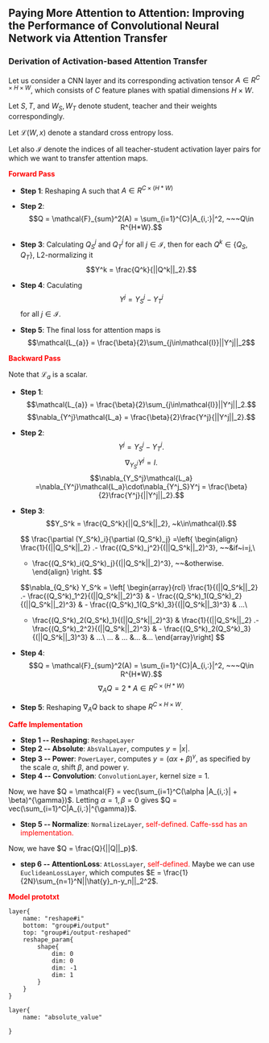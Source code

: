 ## Paying More Attention to Attention: Improving the Performance of Convolutional Neural Network via Attention Transfer


### Derivation of Activation-based Attention Transfer

Let us consider a CNN layer and its corresponding activation tensor $A\in R^{C\times H\times W}$, which consists of $C$ feature planes with spatial dimensions $H\times W$.

Let $S,T$, and $W_S, W_T$ denote student, teacher and their weights correspondingly.

Let $\mathcal{L}(W, x)$ denote a standard cross entropy loss.

Let also $\mathcal{I}$ denote the indices of all teacher-student activation layer pairs for which we want to transfer attention maps.

<font color=red>**Forward Pass**</font>

* **Step 1**:
	Reshaping A such that $A\in R^{C\times (H*W)}$

* **Step 2**:
	$$Q = \mathcal{F}_{sum}^2(A) = \sum_{i=1}^{C}|A_{i,:}|^2, ~~~Q\in R^{H*W}.$$

* **Step 3**:
	Calculating $Q_S^j$ and $Q_T^j$ for all $j\in \mathcal{I}$, then for each $Q^k \in \{Q_S, Q_T\}$, L2-normalizing it
	$$Y^k = \frac{Q^k}{||Q^k||_2}.$$

* **Step 4**:
	Caculating
	$$Y^j = Y_S^j - Y_T^j$$
	for all $j\in \mathcal{I}$.

* **Step 5**:
	The final loss for attention maps is
	$$\mathcal{L_{a}} = \frac{\beta}{2}\sum_{j\in\mathcal{I}}||Y^j||_2$$

<font color=red>**Backward Pass**</font>

Note that $\mathcal{L}_a$ is a scalar.

* **Step 1**:
	$$\mathcal{L_{a}} = \frac{\beta}{2}\sum_{j\in\mathcal{I}}||Y^j||_2.$$
	$$\nabla_{Y^j}\mathcal{L_a} = \frac{\beta}{2}\frac{Y^j}{||Y^j||_2}.$$

* **Step 2**:
	$$Y^j = Y_S^j - Y_T^j.$$
	$$\nabla_{Y^j_S}Y^j = I.$$
	$$\nabla_{Y_S^j}\mathcal{L_a} =\nabla_{Y^j}\mathcal{L_a}\cdot\nabla_{Y^j_S}Y^j = \frac{\beta}{2}\frac{Y^j}{||Y^j||_2}.$$

* **Step 3**:
	$$Y_S^k = \frac{Q_S^k}{||Q_S^k||_2}, ~k\in\mathcal{I}.$$

	$$
	\frac{\partial (Y_S^k)_i}{\partial (Q_S^k)_j} =\left\{
	\begin{align}
	\frac{1}{(||Q_S^k||_2} .- \frac{(Q_S^k)_j^2}{(||Q_S^k||_2)^3}, ~~&if~i=j,\\
	- \frac{(Q_S^k)_i(Q_S^k)_j}{(||Q_S^k||_2)^3}, ~~&otherwise.
	\end{align}
	\right.
	$$

	$$\nabla_{Q_S^k} Y_S^k = \left[
	\begin{array}{rcl}
	\frac{1}{(||Q_S^k||_2} .- \frac{(Q_S^k)_1^2}{(||Q_S^k||_2)^3} & - \frac{(Q_S^k)_1(Q_S^k)_2}{(||Q_S^k||_2)^3}  & - \frac{(Q_S^k)_1(Q_S^k)_3}{(||Q_S^k||_3)^3} & ...\\
	- \frac{(Q_S^k)_2(Q_S^k)_1}{(||Q_S^k||_2)^3}  & \frac{1}{(||Q_S^k||_2} .- \frac{(Q_S^k)_2^2}{(||Q_S^k||_2)^3} &  - \frac{(Q_S^k)_2(Q_S^k)_3}{(||Q_S^k||_3)^3} & ...\\
	... & ... &... &...
	\end{array}\right]
	$$

* **Step 4**:
	$$Q = \mathcal{F}_{sum}^2(A) = \sum_{i=1}^{C}|A_{i,:}|^2, ~~~Q\in R^{H*W}.$$
 	$$\nabla_AQ = 2 * A \in R^{C\times(H*W)}$$

* **Step 5**:
	Reshaping $\nabla_AQ$ back to shape $R^{C\times H\times W}$.


<font color=red>**Caffe Implementation**</font>

* **Step 1 -- Reshaping**: `ReshapeLayer`
* **Step 2 -- Absolute**: `AbsValLayer`, computes $y = |x|$.
* **Step 3 -- Power**: `PowerLayer`, computes $y = (\alpha x + \beta)^{\gamma}$, as specified by the scale $\alpha$, shift $\beta$, and power $\gamma$.
* **Step 4 -- Convolution**: `ConvolutionLayer`, kernel size = 1.

Now, we have $Q = \mathcal{F} = vec(\sum_{i=1}^C(\alpha |A_{i,:}| + \beta)^{\gamma})$. Letting $\alpha = 1, \beta = 0$ gives $Q = vec(\sum_{i=1}^C|A_{i,:}|^{\gamma})$.

* **Step 5 -- Normalize**: `NormalizeLayer`, <font color=red> self-defined. Caffe-ssd has an implementation.</font> 

Now, we have $Q = \frac{Q}{||Q||_p}$.

* **step 6 -- AttentionLoss**: `AtLossLayer`, <font color=red> self-defined. </font> Maybe we can use `EuclideanLossLayer`, which computes $E = \frac{1}{2N}\sum_{n=1}^N||\hat{y}_n-y_n||_2^2$.


<font color="red"> **Model prototxt** </font>
```prototxt
layer{
	name: "reshape#i"
	bottom: "group#i/output"
	top: "group#i/output-reshaped"
	reshape_param{
		shape{
			dim: 0
			dim: 0
			dim: -1
			dim: 1
		}
	}
}

layer{
	name: "absolute_value"
	
}
```